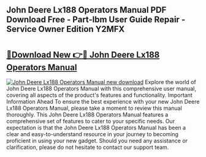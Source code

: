 ## John Deere Lx188 Operators Manual PDF Download Free - Part-lbm User Guide Repair - Service Owner Edition Y2MFX

# <h2><a href="http://bc97157.oget.top/?id=John+Deere+Lx188+Operators+Manual">🔗Download New 👉🔴 John Deere Lx188 Operators Manual</a></h2>

[![John Deere Lx188 Operators Manual new download](https://i.imgur.com/5g1atiW.png)](http://bc97157.oget.top/?id=John+Deere+Lx188+Operators+Manual)
Explore the world of John Deere Lx188 Operators Manual with this comprehensive user manual, covering all aspects of the product's features and functionality. Important Information Ahead To ensure the best experience with your new John Deere Lx188 Operators Manual, please take a moment to review this manual thoroughly. This John Deere Lx188 Operators Manual features a comprehensive set of features to cater to your specific needs. Our expectation is that the John Deere Lx188 Operators Manual has been a clear and easy-to-understand resource in your journey to becoming proficient in using your new gadget. Should you need any assistance or clarification, please do not hesitate to contact our support team.
